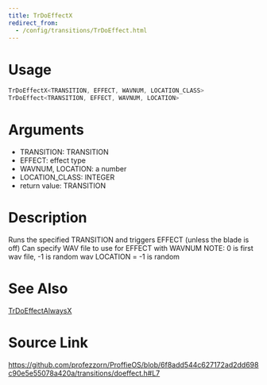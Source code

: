 ```yaml
---
title: TrDoEffectX
redirect_from:
  - /config/transitions/TrDoEffect.html
---
```


# Usage
```cpp
TrDoEffectX<TRANSITION, EFFECT, WAVNUM, LOCATION_CLASS>
TrDoEffect<TRANSITION, EFFECT, WAVNUM, LOCATION>
```

# Arguments
 * TRANSITION: TRANSITION
 * EFFECT: effect type
 * WAVNUM, LOCATION: a number
 * LOCATION_CLASS: INTEGER
 * return value: TRANSITION

# Description
Runs the specified TRANSITION and triggers EFFECT (unless the blade is off)
Can specify WAV file to use for EFFECT with WAVNUM
NOTE: 0 is first wav file, -1 is random wav
LOCATION = -1 is random

# See Also
[TrDoEffectAlwaysX](/config/transitions/TrDoEffectAlwaysX.html)

# Source Link
https://github.com/profezzorn/ProffieOS/blob/6f8add544c627172ad2dd698c90e5e55078a420a/transitions/doeffect.h#L7
